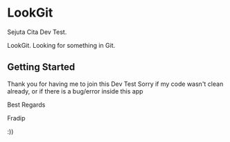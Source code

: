 # LookGit

Sejuta Cita Dev Test.

LookGit. Looking for something in Git.

## Getting Started

Thank you for having me to join this Dev Test
Sorry if my code wasn't clean already,
or if there is a bug/error inside this app

Best Regards

Fradip

:))
